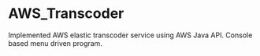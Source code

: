 AWS_Transcoder
==============

Implemented AWS elastic transcoder service using AWS Java API.
Console based menu driven program.
